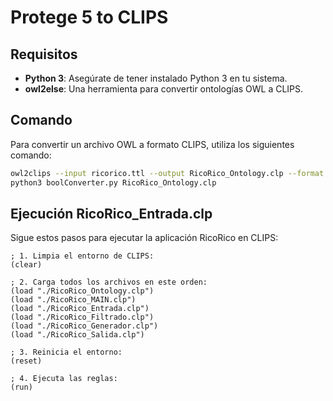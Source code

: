 # Protege 5 to CLIPS

## Requisitos

- **Python 3**: Asegúrate de tener instalado Python 3 en tu sistema.
- **owl2else**: Una herramienta para convertir ontologías OWL a CLIPS.

## Comando

Para convertir un archivo OWL a formato CLIPS, utiliza los siguientes comando:

```bash
owl2clips --input ricorico.ttl --output RicoRico_Ontology.clp --format turtle
python3 boolConverter.py RicoRico_Ontology.clp
```

## Ejecución RicoRico_Entrada.clp

Sigue estos pasos para ejecutar la aplicación RicoRico en CLIPS:
```clips
; 1. Limpia el entorno de CLIPS:
(clear)

; 2. Carga todos los archivos en este orden:
(load "./RicoRico_Ontology.clp")
(load "./RicoRico_MAIN.clp")
(load "./RicoRico_Entrada.clp")
(load "./RicoRico_Filtrado.clp")
(load "./RicoRico_Generador.clp")
(load "./RicoRico_Salida.clp")

; 3. Reinicia el entorno:
(reset)

; 4. Ejecuta las reglas:
(run)
```
